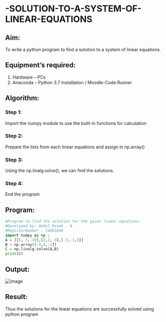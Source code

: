 # -SOLUTION-TO-A-SYSTEM-OF-LINEAR-EQUATIONS
## Aim:
To write a python program to find a solution to a system of linear equations.
## Equipment’s required:
1. 	Hardware – PCs
2. 	Anaconda – Python 3.7 Installation / Moodle-Code Runner
## Algorithm:
### Step 1: 
Import the numpy module to use the built-in functions for calculation
### Step 2: 
Prepare the lists from each linear equations and assign in np.array()
### Step 3: 
Using the np.linalg.solve(), we can find the solutions.
### Step 4: 
End the program
## Program:
```python
#Program to find the solution for the given linear equations.
#Developed by: Abdul Rasak . N 
#RegisterNumber : 24002896
import numpy as np ;
A = [[5,-3,-10],[2,2,-3],[-3,-1,5]]
B = np.array([-9,4,-1])
C = np.linalg.solve(A,B)
print(C)
```

## Output:
![image](https://github.com/user-attachments/assets/ebf7b068-59a8-4466-9e7a-d7fccebf94d1)

## Result: 
Thus the solutions for the linear equations are successfully solved using python program

